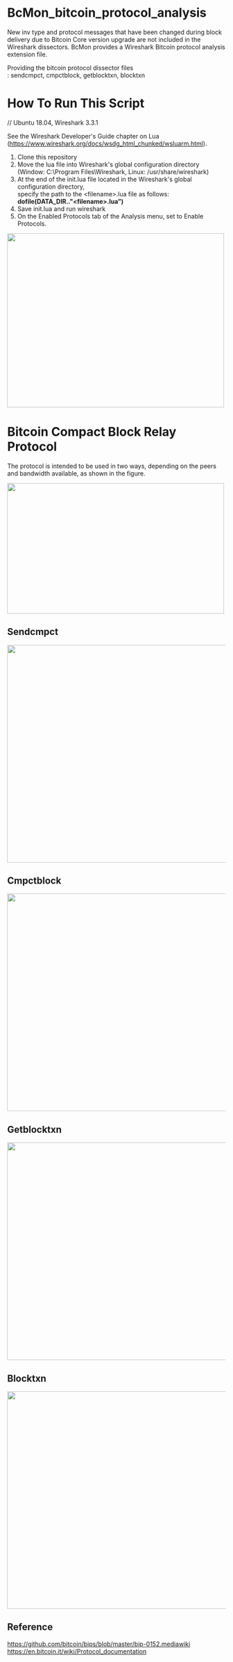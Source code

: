 # BcMon_bitcoin_protocol_analysis
New inv type and protocol messages that have been changed during block delivery due to Bitcoin Core version upgrade are not included in the Wireshark dissectors.
BcMon provides a Wireshark Bitcoin protocol analysis extension file.


Providing the bitcoin protocol dissector files  
: sendcmpct, cmpctblock, getblocktxn, blocktxn


# How To Run This Script
// Ubuntu 18.04, Wireshark 3.3.1


See the Wireshark Developer's Guide chapter on Lua  
(https://www.wireshark.org/docs/wsdg_html_chunked/wsluarm.html).


1. Clone this repository 
2. Move the lua file into Wireshark's global configuration directory  
   (Window: C:\Program Files\Wireshark, Linux: /usr/share/wireshark)
3. At the end of the init.lua file located in the Wireshark's global configuration directory,  
   specify the path to the \<filename>.lua file as follows: **dofile(DATA_DIR.."\<filename>.lua”)**
4. Save init.lua and run wireshark
5. On the Enabled Protocols tab of the Analysis menu, set to Enable Protocols.  

<img src="https://user-images.githubusercontent.com/57450244/121110786-d31c9b80-c848-11eb-9506-bfc5de5055b5.gif" width="500" height="400"></img>







# Bitcoin Compact Block Relay Protocol

The protocol is intended to be used in two ways, depending on the peers and bandwidth available, as shown in the figure.  

<img src="https://user-images.githubusercontent.com/57450244/121130893-ff94df80-c869-11eb-896f-832337cd71a5.jpg" width="500" height="300">



Sendcmpct
---------
<img src="https://user-images.githubusercontent.com/57450244/121138358-91084f80-c872-11eb-9adf-60faad521376.png" width="600" height="500"></img>

Cmpctblock
----------
<img src="https://user-images.githubusercontent.com/57450244/121138365-92397c80-c872-11eb-844b-f2b69815582f.png" width="600" height="500"></img>

Getblocktxn
----------
<img src="https://user-images.githubusercontent.com/57450244/121138367-92d21300-c872-11eb-8efd-f4e1eb5aa24a.png" width="600" height="500"></img>

Blocktxn 
--------
<img src="https://user-images.githubusercontent.com/57450244/121138369-936aa980-c872-11eb-97eb-c34b02e6decb.png" width="600" height="500"></img>

Reference
---------
https://github.com/bitcoin/bips/blob/master/bip-0152.mediawiki  
https://en.bitcoin.it/wiki/Protocol_documentation
